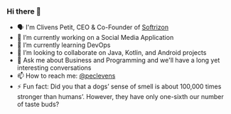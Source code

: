 ### Hi there 👋

- 🗣 I'm Clivens Petit, CEO & Co-Founder of [Softrizon](https://www.softrizon.com/ "www.softrizon.com")
- 🔭 I’m currently working on a Social Media Application
- 🌱 I’m currently learning DevOps
- 👯 I’m looking to collaborate on Java, Kotlin, and Android projects
- 💬 Ask me about Business and Programming and we'll have a long yet interesting conversations
- 📫 How to reach me: [@peclevens](https://linktr.ee/peclevens)
- ⚡ Fun fact: Did you that a dogs’ sense of smell is about 100,000 times stronger than humans’. However, they have only one-sixth our number of taste buds?
